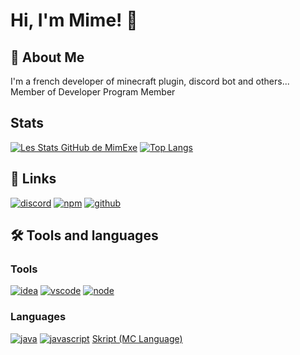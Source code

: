 
# Hi, I'm Mime! 👋

## 🚀 About Me
I'm a french developer of minecraft plugin, discord bot and others...  
Member of Developer Program Member

## Stats
[![Les Stats GitHub de MimExe](https://github-readme-stats.vercel.app/api?username=Mimexe&show_icons=true)](https://github.com/Mimexe)
[![Top Langs](https://github-readme-stats.vercel.app/api/top-langs/?username=Mimexe)](https://github.com/Mimexe)

## 🔗 Links
[![discord](https://badges.aleen42.com/src/discord_flat_square_dfc.svg)](https://discord.mimedev.ml)
[![npm](https://badges.aleen42.com/src/npm_flat_square_dfc.svg)](https://www.npmjs.com/~mime4x)
[![github](https://badges.aleen42.com/src/github_flat_square_dfc.svg)](https://github.com/Mimexe)

## 🛠 Tools and languages
### Tools
[![idea](https://badges.aleen42.com/src/idea_flat_square_dfc.svg)](https://www.jetbrains.com/idea/)
[![vscode](https://badges.aleen42.com/src/visual_studio_code_flat_square_dfc.svg)](https://www.jetbrains.com/idea/)
[![node](https://badges.aleen42.com/src/node_flat_square_dfc.svg)](https://nodejs.org)
### Languages
[![java](https://badges.aleen42.com/src/java_flat_square_dfc.svg)](https://java.com)
[![javascript](https://badges.aleen42.com/src/javascript_flat_square_dfc.svg)](https://developer.mozilla.org/fr/docs/Web/JavaScript)
[Skript (MC Language)](https://skript-mc.fr)
